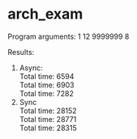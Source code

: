 # arch_exam

Program arguments: 1 12 9999999 8

Results:  
1. Async:  
Total time: 6594  
Total time: 6903  
Total time: 7282  
2. Sync  
Total time: 28152  
Total time: 28771  
Total time: 28315  